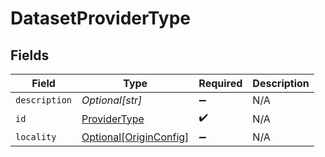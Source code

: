 # DatasetProviderType


## Fields

| Field                                                         | Type                                                          | Required                                                      | Description                                                   |
| ------------------------------------------------------------- | ------------------------------------------------------------- | ------------------------------------------------------------- | ------------------------------------------------------------- |
| `description`                                                 | *Optional[str]*                                               | :heavy_minus_sign:                                            | N/A                                                           |
| `id`                                                          | [ProviderType](../../models/shared/providertype.md)           | :heavy_check_mark:                                            | N/A                                                           |
| `locality`                                                    | [Optional[OriginConfig]](../../models/shared/originconfig.md) | :heavy_minus_sign:                                            | N/A                                                           |